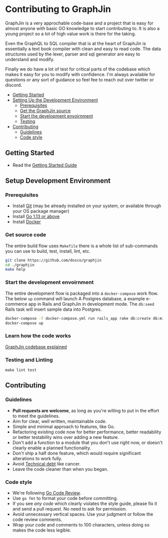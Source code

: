 # Contributing to GraphJin

GraphJin is a very approchable code-base and a project that is easy for almost
anyone with basic GO knowledge to start contributing to. It is also a young project
so a lot of high value work is there for the taking.

Even the GraphQL to SQL compiler that is at the heart of GraphJin is essentially a text book compiler with clean and easy to read code. The data structures used by the lexer, parser and sql generator are easy to understand and modify. 

Finally we do have a lot of test for critical parts of the codebase which makes it easy for you to modify with confidence. I'm always available for questions or any sort of guidance so feel fee to reach out over twitter or discord.

* [Getting Started](#getting-started)
* [Setting Up the Development Environment](#setup-development-environment)
   * [Prerequisites](#prerequisites)
   * [Get the GraphJin source](#get-source-code)
   * [Start the development envoirnment ](#start-the-development-envoirnment)
   * [Testing](#testing-and-linting)
* [Contributing](#contributing)
   * [Guidelines](#guidelines)
   * [Code style](#code-style)

## Getting Started

- Read the [Getting Started Guide](https://graphjin.com/guide.html#get-started)

## Setup Development Environment

### Prerequisites

- Install [Git](https://git-scm.com/) (may be already installed on your system, or available through your OS package manager)
- Install [Go 1.13 or above](https://golang.org/doc/install)
- Install [Docker](https://docs.docker.com/v17.09/engine/installation/)

### Get source code

The entire build flow uses `Makefile` there is a whole list of sub-commands you
can use to build, test, install, lint, etc.

```bash
git clone https://github.com/dosco/graphjin 
cd ./graphjin
make help
```

### Start the development envoirnment

The entire development flow is packaged into a `docker-compose` work flow. The below `up` command will launch A Postgres database, a example e-commerce app in Rails and GraphJin in development mode. The `db:seed` Rails task will insert sample data into Postgres.

```bash
docker-compose -f docker-compose.yml run rails_app rake db:create db:migrate db:seed
docker-compose up
```

### Learn how the code works

[GraphJin codebase explained](https://graphjin.com/internals.html)

### Testing and Linting

```
make lint test
```

## Contributing

### Guidelines

- **Pull requests are welcome**, as long as you're willing to put in the effort to meet the guidelines.
- Aim for clear, well written, maintainable code.
- Simple and minimal approach to features, like Go.
- Refactoring existing code now for better performance, better readability or better testability wins over adding a new feature.
- Don't add a function to a module that you don't use right now, or doesn't clearly enable a planned functionality.
- Don't ship a half done feature, which would require significant alterations to work fully.
- Avoid [Technical debt](https://en.wikipedia.org/wiki/Technical_debt) like cancer.
- Leave the code cleaner than when you began.

### Code style

- We're following [Go Code Review](https://github.com/golang/go/wiki/CodeReviewComments).
- Use `go fmt` to format your code before committing.
- If you see *any code* which clearly violates the style guide, please fix it and send a pull request. No need to ask for permission.
- Avoid unnecessary vertical spaces. Use your judgment or follow the code review comments.
- Wrap your code and comments to 100 characters, unless doing so makes the code less legible.
